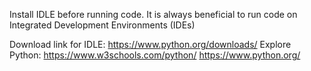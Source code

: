 Install IDLE before running code. It is always beneficial to run code on Integrated Development Environments (IDEs)

Download link for IDLE: https://www.python.org/downloads/
Explore Python: https://www.w3schools.com/python/
                https://www.python.org/
